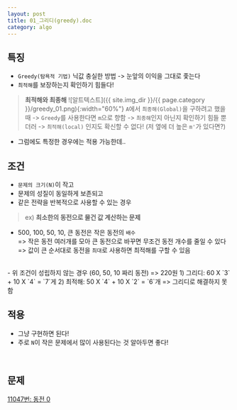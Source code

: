 ```yaml
---
layout: post
title: 01_그리디(greedy).doc
category: algo
---
```


## 특징
- `Greedy(탐욕적 기법)` 닉값 충실한 방법 -> 눈앞의 이익을 그대로 좇는다
- `최적해`를 보장하는지 확인하기 힘들다!
> **최적해와 최종해**
![알트텍스트]({{ site.img_dir }}/{{ page.category }}/greedy_01.png){:width="60%"}
`A`에서 `최종해(Global)`을 구하려고 했을 때
-> `Greedy`를 사용한다면 `m`으로 향함
-> `최종해`인지 아닌지 확인하기 힘들 뿐 더러
-> `최적해(local)` 인지도 확신할 수 없다! (저 옆에 더 높은 `m'`가 있다면?)
- 그럼에도 특정한 경우에는 적용 가능한데..

## 조건
- `문제의 크기(N)`이 작고
- 문제의 성질이 동일하게 보존되고
- 같은 전략을 반복적으로 사용할 수 있는 경우

> ex) **최소한의 동전으로 물건 값 계산하는 문제**
- 500, 100, 50, 10, 큰 동전은 작은 동전의 `배수`   
=> 작은 동전 여러개를 모아 큰 동전으로 바꾸면 무조건 동전 개수를 줄일 수 있다   
=> 값이 큰 순서대로 동전을 `최대`로 사용하면 최적해를 구할 수 있음   
<br>
- 위 조건이 성립하지 않는 경우 (60, 50, 10 짜리 동전)   
=> 220원   
1) 그리디: 60 X `3` + 10 X `4` = `7`게   
2) 최적해: 50 X `4` + 10 X `2` = `6`개   
=> 그리디로 해결하지 못함

<br>

## 적용
- 그냥 구현하면 된다!
- 주로 `N`이 작은 문제에서 많이 사용된다는 것 알아두면 좋다!

<br>

## 문제

[11047번: 동전 0](/ps/11047.html)
